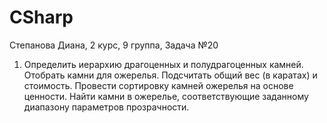 # CSharp
Степанова Диана, 2 курс, 9 группа, Задача №20
1. Определить иерархию драгоценных и полудрагоценных камней. Отобрать камни для ожерелья. Подсчитать общий вес (в каратах) и стоимость. Провести сортировку камней ожерелья на основе ценности. Найти камни в
ожерелье, соответствующие заданному диапазону параметров прозрачности.

